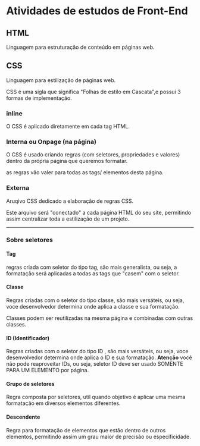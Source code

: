 # Atividades de estudos de Front-End

## HTML


 Linguagem para estruturação de conteúdo em páginas web.

 ## CSS

Linguagem para estilização de páginas web.

CSS é uma sigla que significa "Folhas de estilo em Cascata",e possui 3 formas de implementação.

### inline

O CSS é aplicado diretamente em cada tag HTML.

### Interna ou Onpage (na página)


O CSS é usado criando regras (com seletores, propriedades e valores) dentro da própria 
página que queremos formatar. 

as regras vão valer para todas as tags/ elementos desta página.

### Externa

Aruqivo CSS dedicado a elaboração de regras CSS.

Este arquivo será "conectado" a cada página HTML do seu site, permitindo assim centralizar toda a estilização de um projeto.


---

### Sobre seletores 

#### Tag

regras criada com seletor do tipo tag, são mais generalista, ou seja, a formatação será aplicadas a todas as tags que "casem" com o seletor.

#### Classe 

Regras criadas com o seletor do tipo classe, são mais versáteis, ou seja, voce desenvolvedor determina onde aplica a classe e sua formatação.

Classes podem ser reutilizadas na mesma página e combinadas com outras 
classes.

#### ID (Identificador)

Regras criadas com o seletor do tipo ID , são mais versáteis, ou seja, voce desenvolvedor determina onde aplica o ID e sua formatação. **Atenção** você não pode reaproveitar IDs, ou seja, seletor ID deve ser usado SOMENTE PARA UM ELEMENTO por página.


#### Grupo de seletores 

Regra composta por seletores, util quando objetivo é aplicar uma mesma formatação em diversos elementos diferentes.


#### Descendente 

Regra para formatação de elementos que estão dentro de outros elementos, permitindo assim um grau maior de precisão ou especificidade.











